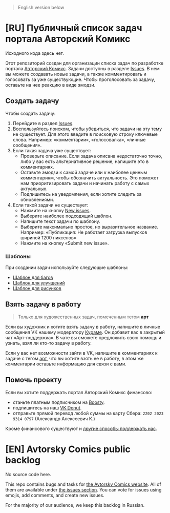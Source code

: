 > English version below

# [RU] Публичный список задач портала Авторский Комикс

Исходного кода здесь нет.

Этот репозиторий создан для организации списка задач по разработке портала [Авторский Комикс](https://acomics.ru/). Задачи доступны в разделе [Issues](https://github.com/mr9d/acomics-public/issues). В нем вы можете создавать новые задачи, а также комментировать и голосовать за уже существующие. Чтобы проголосовать за задачу, оставьте на нее реакцию в виде эмодзи. 

## Создать задачу

Чтобы создать задачу:

1. Перейдите в раздел [Issues](https://github.com/mr9d/acomics-public/issues).
2. Воспользуйтесь поиском, чтобы убедиться, что задачи на эту тему не существует. Для этого введите в поисковую строку ключевые слова. Например: «комментарии», «голосовалка», «личные сообщения».
3. Если такая задача уже существует:
   - Проверьте описание. Если задача описана недостаточно точно, либо у вас есть альтернативное решение, напишите это в комментариях.
   - Оставьте эмодзи к самой задаче или к наиболее ценным комментариям, чтобы обозначить актуальность. Это поможет нам приоритизировать задачи и начинать работу с самых актуальных.
   - Подпишитесь на уведомления, если хотите следить за обновлениями.
4. Если такой задачи не существует:
   - Нажмите на кнопку [New issues](https://github.com/mr9d/acomics-public/issues/new/choose).
   - Выберите наиболее подходящий шаблон.
   - Напишите текст задачи по шаблону.
   - Выберите максимально простое, но выразительное название. Например: «Публикация: Не работает загрузка выпусков шириной 1200 пикселов»
   - Нажмите на кнопку «Submit new issue».

### Шаблоны

При создании задач используйте следующие шаблоны:

- [Шаблон для багов](/.github/ISSUE_TEMPLATE/bug.md)
- [Шаблон для улучшений](/.github/ISSUE_TEMPLATE/feature.md)
- [Шаблон для рисунков](/.github/ISSUE_TEMPLATE/art.md)

## Взять задачу в работу

> Только для художественных задач, помеченным тегом **[арт](https://github.com/mr9d/acomics-public/labels/%D0%B0%D1%80%D1%82)**

Если вы художник и хотите взять задачу в работу, напишите в личные сообщения VK нашему модератору [Кураме](https://vk.com/id16615506). Он добавит вас в закрытый чат «Арт-поддержка». В чате вы сможете предложить свою помощь и узнать, взял ли кто-то задачу в работу.

Если у вас нет возможности зайти в VK, напишите в комментариях к задаче с тегом [арт](https://github.com/mr9d/acomics-public/labels/%D0%B0%D1%80%D1%82), что вы хотите взять ее в работу, в этом же комментарии оставьте информацию для связи с вами.

## Помочь проекту

Если вы хотите поддержать портал Авторский Комикс финансово:

* станьте платным подписчиком на [Boosty](https://boosty.to/acomics).
* подпишитесь на наш [VK Donut](https://vk.com/donut/acomics).
* отправьте прямой перевод любой суммы на карту Сбера: `2202 2023 9314 0797` (Александр Алексеевич К.)

Кроме финансового существуют и [другие способы поддержать нас](https://vk.com/@acomics-types-of-support).

# [EN] Avtorsky Comics public backlog

No source code here.

This repo contains bugs and tasks for [the Avtorsky Comics website](https://acomics.ru/). All of them are available under [the issues section](https://github.com/mr9d/acomics-public/issues). You can vote for issues using emojis, add comments, and create new issues.

For the majority of our audience, we keep this backlog in Russian.
